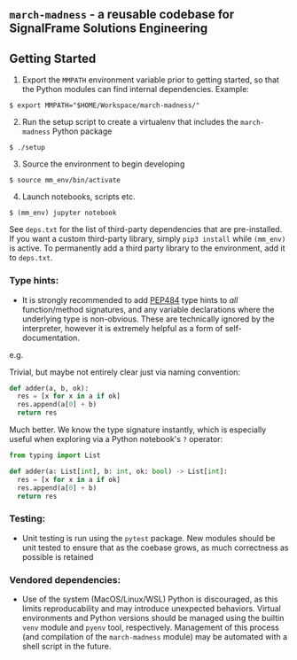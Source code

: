 `march-madness` - a reusable codebase for SignalFrame Solutions Engineering
---

## Getting Started

1. Export the `MMPATH` environment variable prior to getting started, so that the Python modules can find internal dependencies.
Example:

```shell
$ export MMPATH="$HOME/Workspace/march-madness/"
```
2. Run the setup script to create a virtualenv that includes the `march-madness` Python package
```shell
$ ./setup
```
3. Source the environment to begin developing
```shell
$ source mm_env/bin/activate
```
4. Launch notebooks, scripts etc.
```shell
$ (mm_env) jupyter notebook
```

See `deps.txt` for the list of third-party dependencies that are pre-installed. If you want a custom
third-party library, simply `pip3 install` while `(mm_env)` is active. To permanently add a 
third party library to the environment, add it to `deps.txt`.

### Type hints:
- It is strongly recommended to add [PEP484](https://www.python.org/dev/peps/pep-0484/) type hints to _all_ function/method signatures, and any variable declarations
where the underlying type is non-obvious. These are technically ignored by the interpreter, however it is extremely
helpful as a form of self-documentation.

e.g.

Trivial, but maybe not entirely clear just via naming convention:
```python
def adder(a, b, ok):
  res = [x for x in a if ok]
  res.append(a[0] + b)
  return res
```
Much better. We know the type signature instantly, which is especially useful when exploring via a Python notebook's `?` operator:
```python
from typing import List

def adder(a: List[int], b: int, ok: bool) -> List[int]:
  res = [x for x in a if ok]
  res.append(a[0] + b)
  return res
```
### Testing:
- Unit testing is run using the `pytest` package. New modules should be unit tested to ensure that as the coebase grows, as much correctness as possible is retained

### Vendored dependencies:
- Use of the system (MacOS/Linux/WSL) Python is discouraged, as this limits reproducability and may introduce unexpected behaviors. Virtual environments and Python versions should be managed using the builtin `venv` module and `pyenv` tool, respectively. Management of this process (and compilation of the `march-madness` module) may be automated with a shell script in the future.
